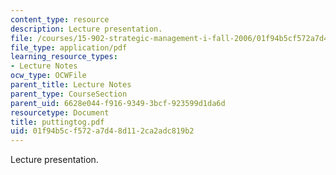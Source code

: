 ```yaml
---
content_type: resource
description: Lecture presentation.
file: /courses/15-902-strategic-management-i-fall-2006/01f94b5cf572a7d48d112ca2adc819b2_puttingtog.pdf
file_type: application/pdf
learning_resource_types:
- Lecture Notes
ocw_type: OCWFile
parent_title: Lecture Notes
parent_type: CourseSection
parent_uid: 6628e044-f916-9349-3bcf-923599d1da6d
resourcetype: Document
title: puttingtog.pdf
uid: 01f94b5c-f572-a7d4-8d11-2ca2adc819b2
---
```

Lecture presentation.

